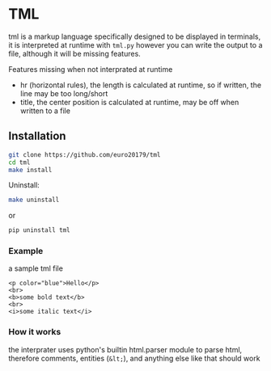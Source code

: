 # TML

tml is a markup language specifically designed to be displayed in terminals, it is interpreted at runtime with `tml.py` however you can write the output to a file, although it will be missing features.

Features missing when not interprated at runtime
* hr (horizontal rules), the length is calculated at runtime, so if written, the line may be too long/short
* title, the center position is calculated at runtime, may be off when written to a file

## Installation

```sh
git clone https://github.com/euro20179/tml
cd tml
make install
```

Uninstall:
```sh
make uninstall
```

or

```sh
pip uninstall tml
```

### Example

a sample tml file
```tml
<p color="blue">Hello</p>
<br>
<b>some bold text</b>
<br>
<i>some italic text</i>
```

### How it works
the interprater uses python's builtin html.parser module to parse html, therefore comments, entities (`&lt;`), and anything else like that should work
